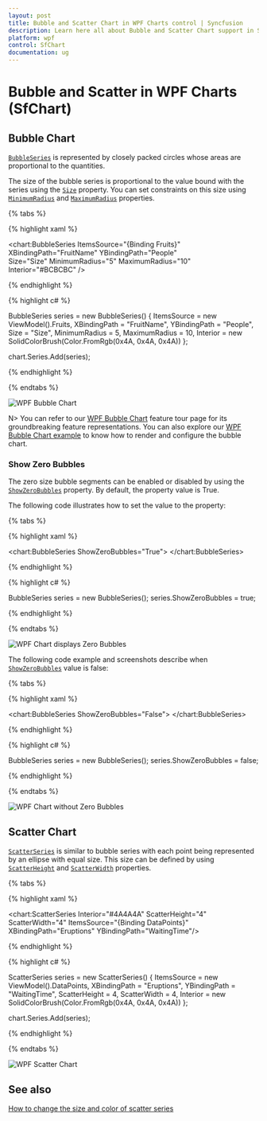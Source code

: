```yaml
---
layout: post
title: Bubble and Scatter Chart in WPF Charts control | Syncfusion
description: Learn here all about Bubble and Scatter Chart support in Syncfusion WPF Charts (SfChart) control and more.
platform: wpf
control: SfChart
documentation: ug
---
```


# Bubble and Scatter in WPF Charts (SfChart)

## Bubble Chart

[`BubbleSeries`](https://help.syncfusion.com/cr/wpf/Syncfusion.UI.Xaml.Charts.BubbleSeries.html) is represented by closely packed circles whose areas are proportional to the quantities.

The size of the bubble series is proportional to the value bound with the series using the [`Size`](https://help.syncfusion.com/cr/wpf/Syncfusion.UI.Xaml.Charts.BubbleSeries.html#Syncfusion_UI_Xaml_Charts_BubbleSeries_Size) property. You can set constraints on this size using [`MinimumRadius`](https://help.syncfusion.com/cr/wpf/Syncfusion.UI.Xaml.Charts.BubbleSeries.html#Syncfusion_UI_Xaml_Charts_BubbleSeries_MinimumRadius) and [`MaximumRadius`](https://help.syncfusion.com/cr/wpf/Syncfusion.UI.Xaml.Charts.BubbleSeries.html#Syncfusion_UI_Xaml_Charts_BubbleSeries_MaximumRadius) properties.

{% tabs %}

{% highlight xaml %}

<chart:BubbleSeries ItemsSource="{Binding Fruits}" 
                    XBindingPath="FruitName" 
                    YBindingPath="People"   
                    Size="Size" 
                    MinimumRadius="5" 
                    MaximumRadius="10"
                    Interior="#BCBCBC" />

{% endhighlight %}

{% highlight c# %}

BubbleSeries series = new BubbleSeries()
{
    ItemsSource = new ViewModel().Fruits,
    XBindingPath = "FruitName",
    YBindingPath = "People",
    Size = "Size",
    MinimumRadius = 5,
    MaximumRadius = 10,
    Interior = new SolidColorBrush(Color.FromRgb(0x4A, 0x4A, 0x4A))
};

chart.Series.Add(series);

{% endhighlight %}

{% endtabs %}

![WPF Bubble Chart](Series_images/wpf-bubble-chart.png)

N> You can refer to our [WPF Bubble Chart](https://www.syncfusion.com/wpf-controls/charts/wpf-bubble-chart) feature tour page for its groundbreaking feature representations. You can also explore our [WPF Bubble Chart example](https://github.com/syncfusion/wpf-demos/blob/master/chart/Views/Basic%20Charts/Bubble.xaml) to know how to render and configure the bubble chart.

### Show Zero Bubbles

The zero size bubble segments can be enabled or disabled by using the [`ShowZeroBubbles`](https://help.syncfusion.com/cr/wpf/Syncfusion.UI.Xaml.Charts.BubbleSeries.html#Syncfusion_UI_Xaml_Charts_BubbleSeries_ShowZeroBubbles) property. By default, the property value is True.

The following code illustrates how to set the value to the property:

{% tabs %}

{% highlight xaml %}

<chart:BubbleSeries ShowZeroBubbles="True">
</chart:BubbleSeries>

{% endhighlight %}

{% highlight c# %}

BubbleSeries series = new BubbleSeries();
series.ShowZeroBubbles = true;

{% endhighlight %}

{% endtabs %}

![WPF Chart displays Zero Bubbles](Series_images/wpf-chart-zero-bubble.png)

The following code example and screenshots describe when [`ShowZeroBubbles`](https://help.syncfusion.com/cr/wpf/Syncfusion.UI.Xaml.Charts.BubbleSeries.html#Syncfusion_UI_Xaml_Charts_BubbleSeries_ShowZeroBubbles) value is false:

{% tabs %}

{% highlight xaml %}

<chart:BubbleSeries ShowZeroBubbles="False">
</chart:BubbleSeries>

{% endhighlight %}

{% highlight c# %}

BubbleSeries series = new BubbleSeries();
series.ShowZeroBubbles = false;

{% endhighlight %}

{% endtabs %}

![WPF Chart without Zero Bubbles](Series_images/wpf-chart-without-zero-bubbles.png)

## Scatter Chart

[`ScatterSeries`](https://help.syncfusion.com/cr/wpf/Syncfusion.UI.Xaml.Charts.ScatterSeries.html) is similar to bubble series with each point being represented by an ellipse with equal size. This size can be defined by using [`ScatterHeight`](https://help.syncfusion.com/cr/wpf/Syncfusion.UI.Xaml.Charts.ScatterSeries.html#Syncfusion_UI_Xaml_Charts_ScatterSeries_ScatterHeight) and [`ScatterWidth`](https://help.syncfusion.com/cr/wpf/Syncfusion.UI.Xaml.Charts.ScatterSeries.html#Syncfusion_UI_Xaml_Charts_ScatterSeries_ScatterWidth) properties.

{% tabs %}

{% highlight xaml %}

<chart:ScatterSeries Interior="#4A4A4A" 
                     ScatterHeight="4" 
                     ScatterWidth="4" 
                     ItemsSource="{Binding DataPoints}" 
                     XBindingPath="Eruptions" 
                     YBindingPath="WaitingTime"/>

{% endhighlight %}

{% highlight c# %}

ScatterSeries series = new ScatterSeries()
{
    ItemsSource = new ViewModel().DataPoints,
    XBindingPath = "Eruptions",
    YBindingPath = "WaitingTime",
    ScatterHeight = 4,
    ScatterWidth = 4,
    Interior = new SolidColorBrush(Color.FromRgb(0x4A, 0x4A, 0x4A))
};

chart.Series.Add(series);

{% endhighlight %}

{% endtabs %}

![WPF Scatter Chart](Series_images/wpf-scatter-chart.png)

## See also

[How to change the size and color of scatter series](https://www.syncfusion.com/kb/3857/how-to-change-the-size-and-color-of-scatter-series)